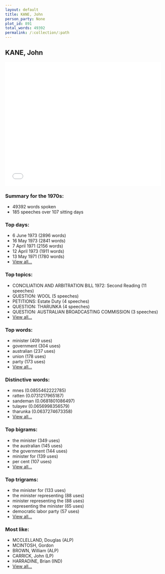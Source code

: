 ```yaml
---
layout: default
title: KANE, John
person_party: None
plot_id: 891
total_words: 49392
permalink: /:collection/:path
---
```


## KANE, John

<iframe width="100%" height="400" frameborder="0" scrolling="no" src="//plot.ly/~wragge/891.embed"></iframe>


### Summary for the 1970s:

* 49392 words spoken
* 185 speeches over 107 sitting days


### Top days:

* 6 June 1973 (2896 words)
* 16 May 1973 (2841 words)
* 7 April 1971 (2156 words)
* 12 April 1973 (1911 words)
* 13 May 1971 (1780 words)
* [View all...](days/)


### Top topics:

* CONCILIATION AND ARBITRATION BILL 1972: Second Reading (11 speeches)
* QUESTION: WOOL (5 speeches)
* PETITIONS: Estate Duty (4 speeches)
* QUESTION: THARUNKA (4 speeches)
* QUESTION: AUSTRALIAN BROADCASTING COMMISSION (3 speeches)
* [View all...](topics/)


### Top words:

* minister (409 uses)
* government (304 uses)
* australian (237 uses)
* union (178 uses)
* party (173 uses)
* [View all...](words/)


### Distinctive words:

* mnes (0.0855462222785)
* ratten (0.0731217965187)
* sandeman (0.0681801086497)
* tulayev (0.0656998356579)
* tharunka (0.0637274673358)
* [View all...](sig_words/)


### Top bigrams:

* the minister (349 uses)
* the australian (145 uses)
* the government (144 uses)
* minister for (139 uses)
* per cent (107 uses)
* [View all...](bigrams/)


### Top trigrams:

* the minister for (133 uses)
* the minister representing (88 uses)
* minister representing the (88 uses)
* representing the minister (65 uses)
* democratic labor party (57 uses)
* [View all...](trigrams/)


### Most like:

* MCCLELLAND, Douglas (ALP)
* MCINTOSH, Gordon 
* BROWN, William (ALP)
* CARRICK, John (LP)
* HARRADINE, Brian (IND)
* [View all...](similarities/)
